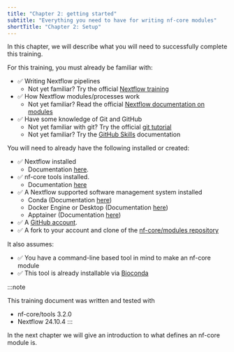 ```yaml
---
title: "Chapter 2: getting started"
subtitle: "Everything you need to have for writing nf-core modules"
shortTitle: "Chapter 2: Setup"
---
```


In this chapter, we will describe what you will need to successfully complete this training.

For this training, you must already be familiar with:

- ✅ Writing Nextflow pipelines
  - Not yet familiar? Try the official [Nextflow training](https://training.nextflow.io/)
- ✅ How Nextflow modules/processes work
  - Not yet familiar? Read the official [Nextflow documentation on modules](https://nextflow.io/docs/latest/module.html)
- ✅ Have some knowledge of Git and GitHub
  - Not yet familiar with git? Try the official [git tutorial](https://git-scm.com/docs/gittutorialgithub)
  - Not yet familiar? Try the [GitHub Skills](https://skills.github.com/) documentation

You will need to already have the following installed or created:

- ✅ Nextflow installed
  - Documentation [here](https://www.nextflow.io/docs/latest/install.html).
- ✅ nf-core tools installed.
  - Documentation [here](https://nf-co.re/docs/nf-core-tools/installation)
- ✅ A Nextflow supported software management system installed
  - Conda (Documentation [here](https://conda-forge.org/download/))
  - Docker Engine or Desktop (Documentation [here](https://docs.docker.com/manuals/))
  - Apptainer (Documentation [here](https://apptainer.org/docs/user/latest/quick_start.html#installation))
- ✅ A [GitHub account](https://github.com).
- ✅ A fork to your account and clone of the [nf-core/modules repository](https://github.com/nf-core/modules)

It also assumes:

- ✅ You have a command-line based tool in mind to make an nf-core module
- ✅ This tool is already installable via [Bioconda](https://bioconda.github.io/conda-package_index.html)

:::note

This training document was written and tested with

- nf-core/tools 3.2.0
- Nextflow 24.10.4
  :::

In the next chapter we will give an introduction to what defines an nf-core module is.
